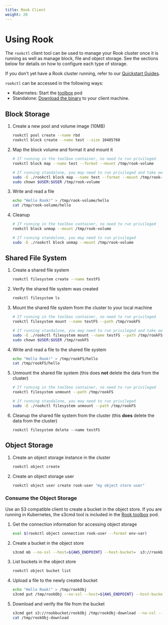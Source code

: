 ```yaml
---
title: Rook Client
weight: 20
---
```


# Using Rook
The `rookctl` client tool can be used to manage your Rook cluster once it is running as well as manage block, file and object storage.  See the sections below for details on how to configure each type of storage.  

If you don't yet have a Rook cluster running, refer to our [Quickstart Guides](../README.md#quickstart-guides). 

`rookctl` can be accessed in the following ways:
- Kubernetes: Start the [toolbox](toolbox.md) pod
- Standalone: [Download the binary](standalone.md#rook-client-tool) to your client machine.

## Block Storage
1. Create a new pool and volume image (10MB)

    ```bash
    rookctl pool create --name rbd
    rookctl block create --name test --size 10485760
    ```

1. Map the block volume and format it and mount it

    ```bash
    # If running in the toolbox container, no need to run privileged
    rookctl block map --name test --format --mount /tmp/rook-volume

    # If running standalone, you may need to run privileged and take ownership of the folder
    sudo -E ./rookctl block map --name test --format --mount /tmp/rook-volume
    sudo chown $USER:$USER /tmp/rook-volume
    ```

1. Write and read a file

    ```bash
    echo "Hello Rook!" > /tmp/rook-volume/hello
    cat /tmp/rook-volume/hello
    ```

1. Cleanup

    ```bash
    # If running in the toolbox container, no need to run privileged
    rookctl block unmap --mount /tmp/rook-volume

    # If running standalone, you may need to run privileged
    sudo -E ./rookctl block unmap --mount /tmp/rook-volume
    ```

## Shared File System
1. Create a shared file system

    ```bash
    rookctl filesystem create --name testFS
    ```

1. Verify the shared file system was created

   ```bash
   rookctl filesystem ls
   ```

1. Mount the shared file system from the cluster to your local machine

   ```bash
   # If running in the toolbox container, no need to run privileged
   rookctl filesystem mount --name testFS --path /tmp/rookFS
   
   # If running standalone, you may need to run privileged and take ownership of the folder
   sudo -E ./rookctl filesystem mount --name testFS --path /tmp/rookFS
   sudo chown $USER:$USER /tmp/rookFS
   ```

1. Write and read a file to the shared file system

   ```bash
   echo "Hello Rook!" > /tmp/rookFS/hello
   cat /tmp/rookFS/hello
   ```

1. Unmount the shared file system (this does **not** delete the data from the cluster)

   ```bash
   # If running in the toolbox container, no need to run privileged
   rookctl filesystem unmount --path /tmp/rookFS

   # If running standalone, you may need to run privileged
   sudo -E ./rookctl filesystem unmount --path /tmp/rookFS
   ```

1. Cleanup the shared file system from the cluster (this **does** delete the data from the cluster)

   ```
   rookctl filesystem delete --name testFS
   ```

## Object Storage
1. Create an object storage instance in the cluster

   ```bash
   rookctl object create
   ```

1. Create an object storage user

   ```bash
   rookctl object user create rook-user "my object store user"
   ```

### Consume the Object Storage
Use an S3 compatible client to create a bucket in the object store. If you are running in Kubernetes,
the s3cmd tool is included in the [Rook toolbox](toolbox.md) pod.

1. Get the connection information for accessing object storage

   ```bash
   eval $(rookctl object connection rook-user --format env-var)
   ```

1. Create a bucket in the object store

   ```bash
   s3cmd mb --no-ssl --host=${AWS_ENDPOINT} --host-bucket=  s3://rookbucket
   ```

1. List buckets in the object store

   ```bash
   rookctl object bucket list
   ```

1. Upload a file to the newly created bucket

   ```bash
   echo "Hello Rook!" > /tmp/rookObj
   s3cmd put /tmp/rookObj --no-ssl --host=${AWS_ENDPOINT} --host-bucket=  s3://rookbucket
   ```

1. Download and verify the file from the bucket

   ```bash
   s3cmd get s3://rookbucket/rookObj /tmp/rookObj-download --no-ssl --host=${AWS_ENDPOINT} --host-bucket=
   cat /tmp/rookObj-download
   ```
